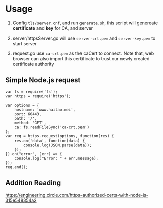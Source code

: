 # Usage
1. Config ``tls/server.cnf``, and run ``generate.sh``, this script will genereate **certificate** and **key** for CA, and server

2. server/httpsServer.go will use ``server-crt.pem`` and ``server-key.pem`` to start server

3. request.go use ``ca-crt.pem`` as the caCert to connect. Note that, web browser can also import this certificate to trust our newly created certificate authority

Simple Node.js request
-----------
    var fs = require('fs'); 
    var https = require('https');

    var options = { 
        hostname: 'www.haitao.mei', 
        port: 60443, 
        path: '/', 
        method: 'GET', 
        ca: fs.readFileSync('ca-crt.pem')
    }; 
    var req = https.request(options, function(res) { 
        res.on('data', function(data) {
            console.log(JSON.parse(data));
        }); 
    }).on("error", (err) => {
        console.log("Error: " + err.message);
    }); 
    req.end();


Addition Reading
-----------
https://engineering.circle.com/https-authorized-certs-with-node-js-315e548354a2